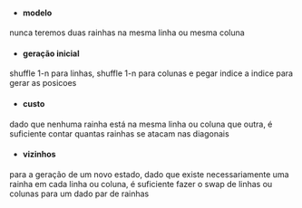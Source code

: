 - #### modelo 
nunca teremos duas rainhas na mesma linha ou mesma coluna

- #### geração inicial
shuffle 1-n para linhas, shuffle 1-n para colunas e pegar indice a indice para gerar as posicoes

- #### custo
dado que nenhuma rainha está na mesma linha ou coluna que outra, é suficiente contar quantas rainhas se atacam nas diagonais

- #### vizinhos
para a geração de um novo estado, dado que existe necessariamente uma rainha em cada linha ou coluna, é suficiente fazer o swap de linhas ou colunas para um dado par de rainhas
